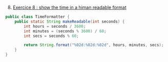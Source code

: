 8. [Exercice 8 : show the time in a himan readable format](https://www.codewars.com/kata/53da3dbb4a5168369a0000fe/train/java)

```java
public class TimeFormatter {
    public static String makeReadable(int seconds) {
        int hours = seconds / 3600;
        int minutes = (seconds % 3600) / 60;
        int secs = seconds % 60;

        return String.format("%02d:%02d:%02d", hours, minutes, secs);
    }
}

```
